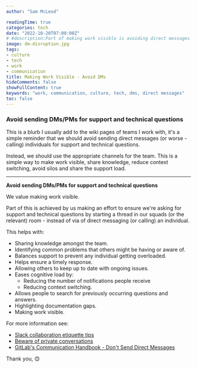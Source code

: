 ```yaml
---
author: "Sam McLeod"

readingTime: true
categories: tech
date: "2022-10-20T07:00:00Z"
# #description:Part of making work visible is avoiding direct messages for support and technical questions.
image: dm-disruption.jpg
tags:
- culture
- tech
- work
- communication
title: Making Work Visible - Avoid DMs
hideComments: false
showFullContent: true
keywords: "work, communication, culture, tech, dms, direct messages"
toc: false
---
```


### Avoid sending DMs/PMs for support and technical questions

This is a blurb I usually add to the wiki pages of teams I work with, it's a simple reminder that we should avoid sending direct messages (or worse - calling) individuals for support and technical questions.

Instead, we should use the appropriate channels for the team. This is a simple way to make work visible, share knowledge, reduce context switching, avoid silos and share the support load.
<!--more-->
---

**Avoid sending DMs/PMs for support and technical questions**

We value making work visible.

Part of this is achieved by us making an effort to ensure we're asking for support and technical questions by starting a thread in our squads (or the relevant) room - instead of via of direct messaging (or calling) an individual.

This helps with:

- Sharing knowledge amongst the team.
- Identifying common problems that others might be having or aware of.
- Balances support to prevent any individual getting overloaded.
- Helps ensure a timely response.
- Allowing others to keep up to date with ongoing issues.
- Eases cognitive load by:
  - Reducing the number of notifications people receive
  - Reducing context switching.
- Allows people to search for previously occurring questions and answers.
- Highlighting documentation gaps.
- Making work visible.

For more information see:

- [Slack collaboration etiquette tips](https://slack.com/intl/en-au/blog/collaboration/etiquette-tips-in-slack)
- [Beware of private conversations](https://archive.ph/Yke1M)
- [GitLab's Communication Handbook - Don't Send Direct Messages](https://about.gitlab.com/handbook/communication/#avoid-direct-messages)

Thank you,
😊
